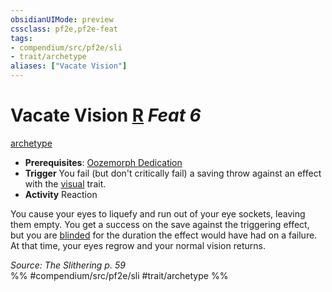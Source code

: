 ```yaml
---
obsidianUIMode: preview
cssclass: pf2e,pf2e-feat
tags:
- compendium/src/pf2e/sli
- trait/archetype
aliases: ["Vacate Vision"]
---
```

# Vacate Vision  [R](../../Rules/core-rulebook/chapter-9-playing-the-game.md#Actions "Reaction") *Feat 6*  
[archetype](../../Rules/traits/archetype.md)  

- **Prerequisites**: [Oozemorph Dedication](oozemorph-dedication-sli.md)
- **Trigger** You fail (but don't critically fail) a saving throw against an effect with the [visual](../../Rules/traits/visual.md) trait.
- **Activity** Reaction

You cause your eyes to liquefy and run out of your eye sockets, leaving them empty. You get a success on the save against the triggering effect, but you are [blinded](../../Rules/conditions.md#Blinded) for the duration the effect would have had on a failure. At that time, your eyes regrow and your normal vision returns.

*Source: The Slithering p. 59*  
%% #compendium/src/pf2e/sli #trait/archetype %%
